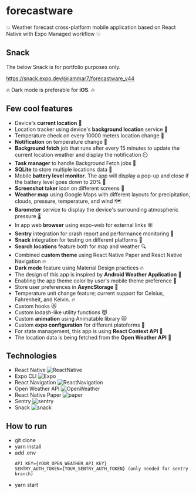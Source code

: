 # forecastware
:boom: Weather forecast cross-platform mobile application based on React Native with Expo Managed workflow :boom:


## Snack
The below Snack is for portfolio purposes only.

https://snack.expo.dev/@iammar7/forecastware_v44

:fire: Dark mode is preferable for **iOS**. :fire:

## Few cool features
- Device's **current location** :pushpin:
- Location tracker using device's **background location** service :pushpin:
- Temperature check on every 10000 meters location change :space_invader:
- **Notification** on temperature change :milky_way: 
- **Background fetch** job that runs after every 15 minutes to update the current location weather and display the notification :timer_clock:
- **Task manager** to handle Background Fetch jobs :ninja:
- **SQLite** to store multiple locations data :convenience_store:
- Mobile **battery level monitor**. The app will display a pop-up and close if the battery level goes down to 20% :battery:
- **Screenshot taker** icon on different screens :camera_flash:
- **Weather map** using Google Maps with different layouts for precipitation, clouds, pressure, temperature, and wind :world_map:
- **Barometer** service to display the device's surrounding atmospheric pressure :thermometer:
- In app web **browser** using expo-web for external links :spider_web:
- **Sentry** integration for crash report and performance monitoring :link:
- **Snack** integration for testing on different platforms :link:
- **Search locations** feature both for map and weather :mag:
- Combined **custom theme** using React Native Paper and React Native Navigation :fire:
- **Dark mode** feature using Material Design practices :fire:
- The design of this app is inspired by **Android Weather Application** :iphone:
- Enabling the app theme color by user's mobile theme preference :selfie:
- Store user preferences in **AsyncStorage** :department_store:
- Temperature unit change feature; current support for Celsius, Fahrenheit, and Kelvin. :fire:
- Custom hooks :heart_eyes_cat:
- Custom lodash-like utility functions :heart_eyes_cat:
- Custom **animation** using Animatable library :heart_eyes_cat:
- Custom **expo configuration** for different platoforms :electric_plug:
- For state management, this app is using **React Context API** :toolbox:
- The location data is being fetched from the **Open Weather API** :toolbox:


## Technologies
- React Native <img alt="ReactNative" src="https://img.shields.io/badge/-ReactNative-45b8d8?style=flat-square&logo=react&logoColor=white" />
- Expo CLI <img alt="Expo" src="https://img.shields.io/badge/-Expo-000000?style=flat-square&logo=expo&logoColor=white" />
- React Navigation <img alt="ReactNavigation" src="https://img.shields.io/badge/-ReactNavigation-52457B?style=flat-square&logo=react&logoColor=white" />
- Open Weather API <img alt="OpenWeather" src="https://img.shields.io/badge/-OpenWeather-EB6E4B?style=flat-square&logo=OpenWeatherMap&logoColor=white" />
- React Native Paper <img alt="paper" src="https://img.shields.io/badge/-Paper-6E62EE?style=flat-square&logo=paper" />
- Sentry <img alt="sentry" src="https://img.shields.io/badge/-Sentry-2F1334?style=flat-square&logo=sentry" />
- Snack <img alt="snack" src="https://img.shields.io/badge/-Snack-000000?style=flat-square&logo=expo-snack" />

## How to run
- git clone
- yarn install
- add .env
  ```
  API_KEY={YOUR_OPEN_WEATHER_API_KEY}
  SENTRY_AUTH_TOKEN={YOUR_SENTRY_AUTH_TOKEN} (only needed for sentry branch)
  ```
- yarn start
